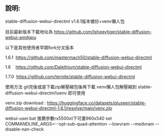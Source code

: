 ﻿## **說明:**
stable-diffusion-webui-directml v1.6.1版本備份+venv懶人包

目前最新版本下載地址為 https://github.com/lshqqytiger/stable-diffusion-webui-amdgpu

以下是其他使用者早期fork分叉版本

1\.6.1  https://github.com/mastermach50/stable-diffusion-webui-directml

1\.6    https://github.com/Dalethium/stable-diffusion-webui-directml

1\.7.0  https://github.com/ternite/stable-diffusion-webui-directml

使用方法 git完後或是下載zip解壓縮包後再下載 venv懶人包解壓縮到 stable-diffusion-webui-directml\venv 即可使用

venv.zip download : https://huggingface.co/datasets/pluseen/stable-diffusion-webui-directml-1.6.1/resolve/main/venv.zip

webui-user.bat  推薦參數rx5500xt下可畫960x540  set COMMANDLINE_ARGS=--opt-sub-quad-attention  --lowvram  --medvram  --disable-nan-check 
